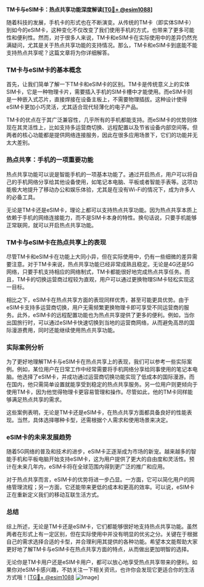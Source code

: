 **TM卡与eSIM卡：热点共享功能深度解读[[TG💪+ @esim1088](https://t.me/s/esim1088)]**

随着科技的发展，手机卡的形式也在不断演变。从传统的TM卡（即实体SIM卡）到如今的eSIM卡，这种变化不仅改变了我们使用手机的方式，也带来了更多可能性和便利性。然而，对于很多人来说，TM卡和eSIM卡在实际使用中的差异仍然充满疑问，尤其是关于热点共享功能的支持情况。那么，TM卡和eSIM卡到底能不能支持热点共享呢？这篇文章将为你详细解答。

### TM卡与eSIM卡的基本概念

首先，让我们简单了解一下TM卡和eSIM卡的区别。TM卡是传统意义上的实体SIM卡，它是一种物理卡片，需要插入手机的SIM卡槽中才能使用。而eSIM卡则是一种嵌入式芯片，直接焊接在设备主板上，不需要物理插拔。这种设计使得eSIM卡更加小巧灵活，尤其适合现代轻薄化的电子产品。

TM卡的优点在于其广泛兼容性，几乎所有的手机都能支持。而eSIM卡的优势则体现在其灵活性上，比如支持多运营商切换、远程配置以及节省设备内部空间等。但两者的核心功能都是提供网络连接服务，因此在很多应用场景下，它们的功能并无太大差别。

### 热点共享：手机的一项重要功能

热点共享功能可以说是智能手机的一项基本功能了。通过开启热点，用户可以将自己的手机网络分享给其他设备使用，如笔记本电脑、平板或者智能手表等。这项功能极大地提升了移动办公和娱乐体验，尤其是在没有Wi-Fi的情况下，成为许多人的必备工具。

无论是TM卡还是eSIM卡，理论上都可以支持热点共享功能。因为热点共享本质上依赖于手机的网络连接能力，而不是SIM卡本身的特性。换句话说，只要手机能够正常联网，就可以开启热点共享功能。

### TM卡与eSIM卡在热点共享上的表现

尽管TM卡和eSIM卡在功能上大同小异，但在实际使用中，仍有一些细微的差异需要注意。对于TM卡来说，热点共享功能已经非常成熟且稳定。无论是4G还是5G网络，只要手机支持相应的网络制式，TM卡都能很好地完成热点共享任务。而且，TM卡的切换运营商过程较为直观，用户可以通过更换物理SIM卡轻松实现这一目标。

相比之下，eSIM卡在热点共享方面的表现同样优秀，甚至可能更具优势。由于eSIM卡支持多运营商切换，用户无需频繁更换物理卡即可享受不同运营商的服务。此外，eSIM卡的远程配置功能也为热点共享提供了更多的便利。例如，当你出国旅行时，可以通过eSIM卡快速切换到当地的运营商网络，从而避免高昂的国际漫游费用，同时还能继续使用热点共享功能。

### 实际案例分析

为了更好地理解TM卡与eSIM卡在热点共享上的表现，我们可以参考一些实际案例。例如，某位用户在日常工作中经常需要将手机网络分享给同事使用的笔记本电脑。他选择了eSIM卡，并成功通过运营商切换功能实现了低成本的国际漫游。而在国内，他只需简单设置就能享受到稳定的热点共享服务。另一位用户则更倾向于使用TM卡，因为他觉得物理卡更容易管理和操作。尽管如此，他的TM卡同样能够满足热点共享的需求。

这些案例表明，无论是TM卡还是eSIM卡，在热点共享方面都具备良好的性能表现。当然，具体选择哪种卡型，还需根据个人需求和使用场景来决定。

### eSIM卡的未来发展趋势

随着5G网络的普及和技术的进步，eSIM卡正逐渐成为市场的新宠。越来越多的智能手机和平板电脑开始支持eSIM卡，这为用户提供了更大的自由度和灵活性。预计在未来几年内，eSIM卡将在全球范围内得到更广泛的推广和应用。

对于热点共享而言，eSIM卡的优势将进一步凸显。一方面，它可以简化用户的网络管理流程；另一方面，它还能带来更低的成本和更高的效率。可以说，eSIM卡正在重新定义我们的移动互联生活方式。

### 总结

综上所述，无论是TM卡还是eSIM卡，它们都能够很好地支持热点共享功能。虽然两者在形式上有一定区别，但在实际使用中并没有明显的优劣之分。关键在于根据自己的需求选择合适的卡型，并合理利用其提供的各种功能。希望本文能帮助大家更好地了解TM卡与eSIM卡在热点共享方面的特点，从而做出更加明智的选择。

无论你是TM卡用户还是eSIM卡用户，都可以放心地享受热点共享带来的便利。如果你对eSIM卡感兴趣，不妨关注一下相关资讯，也许你会发现它更适合你的生活方式哦！[[TG💪+ @esim1088](https://t.me/s/esim1088) ![Image](https://i.postimg.cc/4NQfJmqS/Snipaste-2025-05-13-00-14-12.png)]